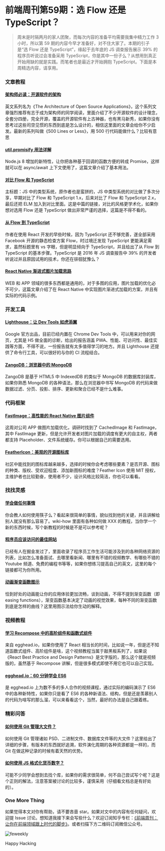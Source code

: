# 前端周刊第59期：选 Flow 还是 TypeScript？

> 周末是时隔两月的家人团聚，而每次内容的准备平均需要我集中精力工作 3 小时，所以第 59 期的内容今早才准备好，对不住大家了。本期的引子是“选 Flow 还是 TypeScript”，缘起于去年底的 JS 调查报告展示 39% 的程序员听说过会准备采用 TypeScript，你是其中一份子么？从想用到真正开始用缺的就是实践。而笔者也是最近才开始拥抱 TypeScript。下面是本周精选内容，请享用。

### 文章教程

#### [架构师必读：开源软件的架构](http://aosabook.org/en/index.html)

英文系列名为《The Architecture of Open Source Applications》，这个系列文章强烈推荐有志于成为架构师的同学阅读，里面介绍了不少开源软件的设计理念，全套分四册，完全开源，覆盖的开源软件有上古神器，也有黑马新秀，如果你没有思考过这些司空见惯的东西到底是怎么设计的，相信这里面的文章会给你不少启发。最新的系列叫做《500 Lines or Less》，用 500 行代码能做什么？比较有意思

#### [util.promisify 用法详解](http://2ality.com/2017/05/util-promisify.html)

Node.js 8 增加的新特性，让你把各种基于回调的函数方便的转成 Promise，这样就可以在 async/await 上下文使用了，这篇文章介绍了基本用法。

#### [对比 Flow 和 TypeScript](http://djcordhose.github.io/flow-vs-typescript/flow-typescript-2.html#/)

主标题：JS 中的类型系统，原作者也是蛮拼的，JS 中类型系统的对比做了多次分享，早期对比了 Flow 和 TypeScript 1.x，后来对比了 Flow 和 TypeScript 2.x，最后还把 ELM 加入到对比里面。这是中篇的链接，对比的风格更学术化，如果你想对选用 Flow 还是 TypeScript 做出非常严谨的选择，这篇是不得不看的。

#### [从 Flow 到 TypeScript](http://jan.varwig.org/2017/02/15/flow-vs-typescript.html)

作者在使用 React 开发的早些时候，因为 TypeScript 还不够完善，遂全部采用 Facebook 开源的静态检查方案 Flow，时过境迁发现 TypeScript 更能满足需求，虽然标题里有 vs 字眼，但是明显倾向于 TypeScript，并且给出了从 Flow 到 TypeScript 的基本步骤。TypeScript 是 2016 年 JS 调查报告中 39% 的开发者听说过并且原因试用的技术，你还在徘徊犹豫么？

#### [React Native 渐进式图片加载思路](https://medium.com/the-react-native-log/progressive-image-loading-in-react-native-ecc88e724343)

WEB 和 APP 领域的很多东西都是通用的，对于多图的应用，图片加载的优化必不可少，这篇文章介绍了在 React Native 中实现图片渐进式加载的方案，并且有实际的代码示例。

### 开发工具

#### [Lighthouse：让 Dev Tools 如虎添翼](https://github.com/GoogleChrome/lighthouse)

Google 官方出品，目前已经内置在 Chrome Dev Tools 中，可以用来对你的网页，尤其是 H5 做全面的诊断，给出的报告涵盖 PWA、性能、可访问性、最佳实践等方面，不得不说，一份报告就有太多值得学习的地方。并且 Lighthouse 还提供了命令行工具，可以很好的与你的 CI 流程结合。

#### [ZangoDB：浏览器中的 MongoDB](https://github.com/erikolson186/zangodb)

ZangoDB 是基于 HTML5 中 IndexedDB 的类似于 MongoDB 的数据库封装库，如果你熟悉 MongoDB 的各种语法，那么在浏览器中书写 MongoDB 的代码来做数据过滤、分页、投影、排序、更新和聚合已经不是什么难事。

### 代码框架

#### [FastImage：高性能的 React Native 图片组件](https://github.com/DylanVann/react-native-fast-image)

这周对公司 APP 做图片加载优化，调研时找到了 CachedImage 和 FastImage，其中 FastImage 更新，但是允许开发者对图片加载的调度有更大的自主权，两者都支持 Placeholder、文件系统缓存。你可以根据自己的需要选用。

#### [FeatherIcon：美观的开源图标库](https://feathericons.com/)

社区中能找到的图标库越来越多，选择的时候你会考虑哪些要素？是否开源、图标的种类、版权、受欢迎程度、添加新图标的难度？Feather Icon 使用 MIT 授权，主维护者也比较勤奋，使用者不少，设计风格比较简洁，你也可以看看。

### 找找灵感

#### [学会做任何事情](http://www.wikihow.com/Main-Page)

你会教人如何使用筷子么？看起来很简单的事情，貌似找到他的关键，并且讲解给别人就没有那么容易了。wiki-how 里面有各种如何做 XXX 的教程，当你学一个新的东西时候，写个新教程的时候是不是可以参考呢？

#### [程序员应该访问的最佳网站](https://github.com/sdmg15/Best-websites-a-programmer-should-visit)

已经有人在掘金发过了，里面收录了程序员工作生活可能涉及到的各种网络资源的列表，比如怎么准备面试、去哪里看新闻、哪里有不错的视频教学、有哪些不错的 Youtube 频道、免费的编程书等等，如果你想练习提高自己的英文，这里的每个链接都可为你所用。

#### [动画渐变函数图示](http://easings.net/)

恰到好处的动画能让你的应用体验更加流畅，谈到动画，不得不提到渐变函数（即 easing functions），渐变函数基本决定了动画的视觉效果，每种不同的渐变函数到底是怎样的曲线？这里用图示法给你生动的解释。

### 视频教程

#### [学习 Recompose 中的高阶组件和函数式组件](https://egghead.io/courses/higher-order-components-with-functional-patterns-using-recompose)

来自 egghead.io，如果你使用了 React 相当长的时间，比如说一年，但是还不知道函数式组件、高阶组件是啥，这个视频教程当属于敲黑板系列了，如果说 《React Best Practice and Design Patterns》是文字版的，那么这个就是视频版的，虽然基于 Recompose 讲解，但是很多模式即使不用它也可以自己实现。

#### [egghead.io：60 分钟学会 ES6](https://egghead.io/courses/learn-es6-ecmascript-2015?utm_content=buffer6a6db&utm_medium=social&utm_source=twitter.com&utm_campaign=buffer)

是 egghead.io 上为数不多的多人合作的视频课程，通过实际的编码演示了 ES6 中的各种新特性，如果你只是看了 ES6 的各种新语法、结构，但是还是羡慕别人的代码为啥写的那么溜，可以来看看这个，当然，最好的办法是自己跟着练。

### 精彩问答

#### [如何使用 Git 管理大文件？](https://medium.com/fullwebio/how-to-track-large-files-database-psd-bin-in-git-263aac9f93f2)

如何使用 Git 管理诸如 PSD、二进制文件、数据库文件等的大文件？这里给出了详细的步骤，有版本的东西就好追溯，软件演化周期的各种资源都是一样的，而 Git 在做这种记录的时候有着天然的优势。

#### [如何使用 JS 格式化货币数字？](https://stackoverflow.com/questions/149055/how-can-i-format-numbers-as-money-in-javascript)

可能不少同学会想到去找个库，如果你的需求很简单，何不自己尝试写个呢？这是个正则的解法，注意答案被讨论的比较多，谨慎采用（仔细看文档总是有好处的）。

### One More Thing

如果觉得本文对你有帮助，请不要吝啬 star。如果对文中的内容有任何疑问，欢迎提 Issue 讨论。想知道我接下来会写些什么？欢迎订阅知乎专栏：[《前端周刊：让你在前端领域跟上时代的脚步》](https://zhuanlan.zhihu.com/feweekly)。或者扫描下方二维码订阅微信公众号。

![feweekly](http://www.feweekly.com/img/src/weekly/feweekly/qrcode.jpg)

Happy Hacking

